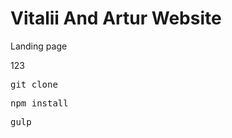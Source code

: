 <h1>Vitalii And Artur Website</h1>
<p>Landing page</p>
123

<pre>git clone</pre>
<pre>npm install</pre>
<pre>gulp</pre>
